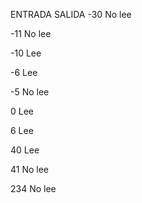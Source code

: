 ENTRADA       SALIDA
-30           No lee

-11           No lee

-10            Lee

-6             Lee

-5            No lee

 0             Lee
 
 6             Lee
 
40             Lee

41            No lee

234           No lee
